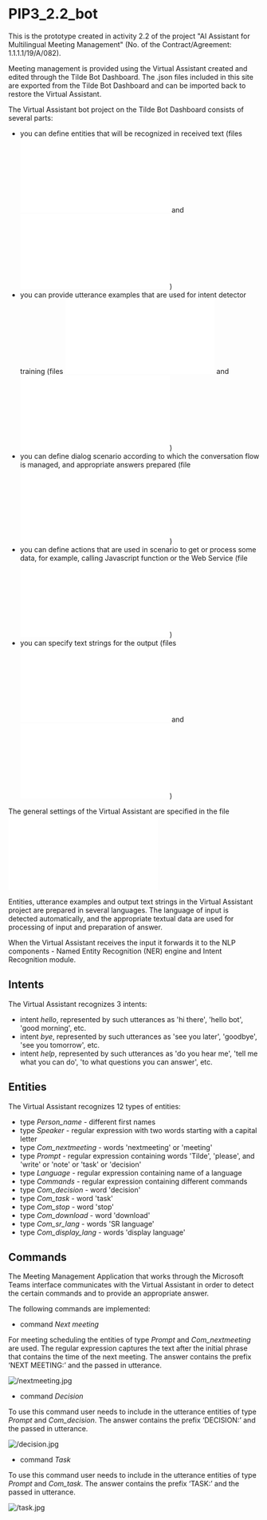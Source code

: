 # PIP3_2.2_bot
This is the prototype created in activity 2.2 of the project "AI Assistant for Multilingual Meeting Management" (No. of the Contract/Agreement: 1.1.1.1/19/A/082).

Meeting management is provided using the Virtual Assistant created and edited through the Tilde Bot Dashboard. The .json files included in this site are exported from the Tilde Bot Dashboard and can be imported back to restore the Virtual Assistant.

The Virtual Assistant bot project on the Tilde Bot Dashboard consists of several parts:

- you can define entities that will be recognized in received text (files ![/entity/en-en.json](/entity/en-en.json) and ![/entity/lv-lv.json](/entity/lv-lv.json))
- you can provide utterance examples that are used for intent detector training (files ![/intent/en-en.json](/intent/en-en.json) and ![/intent/lv-lv.json](/intent/lv-lv.json))
- you can define dialog scenario according to which the conversation flow is managed, and appropriate answers prepared (file ![/model.json](/model.json))
- you can define actions that are used in scenario to get or process some data, for example, calling Javascript function or the Web Service  (file ![/actions.json](/actions.json))
- you can specify text strings for the output (files ![/lang/en-en.json](/lang/en-en.json) and ![/lang/lv-lv.json](/lang/lv-lv.json))

The general settings of the Virtual Assistant are specified in the file ![/settings.json](/settings.json)

Entities, utterance examples and output text strings in the Virtual Assistant project are prepared in several languages. The language of input is detected automatically, and the appropriate textual data are used for processing of input and preparation of answer.

When the Virtual Assistant receives the input it forwards it to the NLP components - Named Entity Recognition (NER) engine and Intent Recognition module.

## Intents

The Virtual Assistant recognizes 3 intents:

- intent *hello*, represented by such utterances as 'hi there', 'hello bot', 'good morning', etc.
- intent *bye*, represented by such utterances as 'see you later', 'goodbye', 'see you tomorrow', etc.
- intent *help*, represented by such utterances as 'do you hear me', 'tell me what you can do', 'to what questions you can answer', etc.

## Entities

The Virtual Assistant recognizes 12 types of entities:

- type *Person_name* - different first names
- type *Speaker* - regular expression with two words starting with a capital letter
- type *Com_nextmeeting* - words 'nextmeeting' or 'meeting'
- type *Prompt* - regular expression containing words 'Tilde', 'please', and 'write' or 'note' or 'task' or 'decision'
- type *Language* - regular expression containing name of a language
- type *Commands* - regular expression containing different commands
- type *Com_decision* - word 'decision'
- type *Com_task* - word 'task'
- type *Com_stop* - word 'stop'
- type *Com_download* - word 'download'
- type *Com_sr_lang* - words 'SR language'
- type *Com_display_lang* - words 'display language'

## Commands

The Meeting Management Application that works through the Microsoft Teams interface communicates with the Virtual Assistant in order to detect the certain commands and to provide an appropriate answer.

The following commands are implemented:

- command *Next meeting*

For meeting scheduling the entities of type *Prompt* and *Com_nextmeeting* are used. The regular expression captures the text after the initial phrase that contains the time of the next meeting. The answer contains the prefix ‘NEXT MEETING:’ and the passed in utterance.

![/nextmeeting.jpg](/nextmeeting.jpg)

- command *Decision*

To use this command user needs to include in the utterance entities of type *Prompt* and *Com_decision*. The answer contains the prefix ‘DECISION:’ and the passed in utterance.

![/decision.jpg](/decision.jpg)

- command *Task*

To use this command user needs to include in the utterance entities of type *Prompt* and *Com_task*. The answer contains the prefix ‘TASK:’ and the passed in utterance.

![/task.jpg](/task.jpg)


